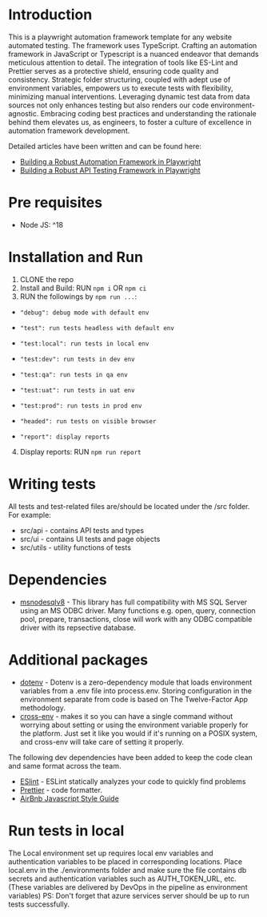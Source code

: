 # Introduction

This is a playwright automation framework template for any website automated testing. The framework uses TypeScript. 
Crafting an automation framework in JavaScript or Typescript is a nuanced endeavor that demands meticulous attention to detail. The integration of tools like ES-Lint and Prettier serves as a protective shield, ensuring code quality and consistency. Strategic folder structuring, coupled with adept use of environment variables, empowers us to execute tests with flexibility, minimizing manual interventions. Leveraging dynamic test data from data sources not only enhances testing but also renders our code environment-agnostic. Embracing coding best practices and understanding the rationale behind them elevates us, as engineers, to foster a culture of excellence in automation framework development.

Detailed articles have been written and can be found here:
- [Building a Robust Automation Framework in Playwright](https://medium.com/@oroz.askarov/building-a-robust-automation-framework-in-playwright-typescript-version-b13be4e4bf56)
- [Building a Robust API Testing Framework in Playwright](https://medium.com/@oroz.askarov/mastering-rest-api-testing-with-playwright-typescript-version-0d5e9a698bc5)



# Pre requisites

- Node JS: ^18

# Installation and Run

1. CLONE the repo
2. Install and Build: RUN `npm i` OR `npm ci`
3. RUN the followings by `npm run ...`:

-     "debug": debug mode with default env
-     "test": run tests headless with default env
-     "test:local": run tests in local env
-     "test:dev": run tests in dev env
-     "test:qa": run tests in qa env
-     "test:uat": run tests in uat env
-     "test:prod": run tests in prod env
-     "headed": run tests on visible browser
-     "report": display reports

4. Display reports: RUN `npm run report`

# Writing tests 
All tests and test-related files are/should be located under the /src folder. For example:

- src/api - contains API tests and types
- src/ui - contains UI tests and page objects
- src/utils - utility functions of tests

# Dependencies

- [msnodesqlv8](https://www.npmjs.com/package/msnodesqlv8) - This library has full compatibility with MS SQL Server using an MS ODBC driver. Many functions e.g. open, query, connection pool, prepare, transactions, close will work with any ODBC compatible driver with its repsective database.

# Additional packages

- [dotenv](https://github.com/motdotla/dotenv) - Dotenv is a zero-dependency module that loads environment variables from a .env file into process.env. Storing configuration in the environment separate from code is based on The Twelve-Factor App methodology.
- [cross-env](https://www.npmjs.com/package/cross-env) - makes it so you can have a single command without worrying about setting or using the environment variable properly for the platform. Just set it like you would if it's running on a POSIX system, and cross-env will take care of setting it properly.

The following dev dependencies have been added to keep the code clean and same format across the team.

- [ESlint](https://eslint.org/) - ESLint statically analyzes your code to quickly find problems
- [Prettier](https://prettier.io/) - code formatter.
- [AirBnb Javascript Style Guide](https://airbnb.io/javascript/)

# Run tests in local 

The Local environment set up requires local env variables and authentication variables to be placed in corresponding locations. Place local.env in the ./environments folder and make sure the file contains db secrets and authentication variables such as AUTH_TOKEN_URL, etc. (These variables are delivered by DevOps in the pipeline as environment variables) PS: Don't forget that azure services server should be up to run tests successfully.
